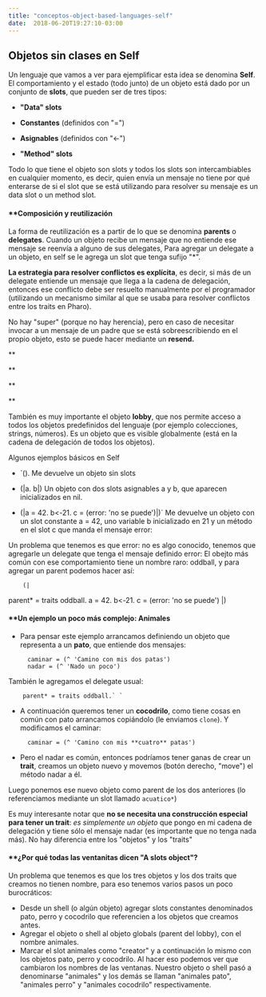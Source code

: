 ```yaml
---
title: "conceptos-object-based-languages-self"
date:  2018-06-20T19:27:10-03:00
---
```



## Objetos sin clases en Self

Un lenguaje que vamos a ver para ejemplificar esta idea se denomina **Self**.
El comportamiento y el estado (todo junto) de un objeto está dado por un conjunto de **slots**, que pueden ser de tres tipos:

* **"Data" slots**


 * **Constantes** (definidos con "=")
 * **Asignables** (definidos con "<-")
* **"Method" slots**


Todo lo que tiene el objeto son slots y todos los slots son intercambiables en cualquier momento, es decir, quien envía un mensaje no tiene por qué enterarse de si el slot que se está utilizando para resolver su mensaje es un data slot o un method slot.
#### **[]()Composición y reutilización

La forma de reutilización es a partir de lo que se denomina **parents** o **delegates**. Cuando un objeto recibe un mensaje que no entiende ese mensaje se reenvía a alguno de sus delegates, Para agregar un delegate a un objeto, en self se le agrega un slot que tenga sufijo "*".


**La estrategia para resolver conflictos es explícita**, es decir, si más de un delegate entiende un mensaje que llega a la cadena de delegación, entonces ese conflicto debe ser resuelto manualmente por el programador (utilizando un mecanismo similar al que se usaba para resolver conflictos entre los traits en Pharo).


No hay "super" (porque no hay herencia), pero en caso de necesitar invocar a un mensaje de un padre que se está sobreescribiendo en el propio objeto, esto se puede hacer mediante un **resend.**

**

**

**

**

También es muy importante el objeto **lobby**, que nos permite acceso a todos los objetos predefinidos del lenguaje (por ejemplo colecciones, strings, números). Es un objeto que es visible globalmente (está en la cadena de delegación de todos los objetos).


Algunos ejemplos básicos en Self

* `(). 
        Me devuelve un objeto sin slots


* (|a. b|)
        Un objeto con dos slots asignables a y b, que aparecen inicializados en nil.


* (|a = 42. b<-21. c = (error: 'no se puede')|)`
Me devuelve un objeto con un slot constante a = 42, uno variable b inicializado en 21 y un método en el slot c que manda el mensaje error:

Un problema que tenemos es que error: no es algo conocido, tenemos que agregarle un delegate que tenga el mensaje definido error:
El obejto más común con ese comportamiento tiene un nombre raro: oddball, y para agregar un parent podemos hacer así:

        (|
  parent* = traits oddball. 
  a = 42. 
  b<-21. 
  c = (error: 'no se puede')
|)

#### **[]()Un ejemplo un poco más complejo: Animales


* Para pensar este ejemplo arrancamos definiendo un objeto que representa a un **pato**, que entiende dos mensajes:

        caminar = (^ 'Camino con mis dos patas')
        nadar = (^ 'Nado un poco')

También le agregamos el delegate usual:

        parent* = traits oddball.` `


* A continuación queremos tener un **cocodrilo**, como tiene cosas en común con pato arrancamos copiándolo (le enviamos `clone`). Y modificamos el caminar:

        caminar = (^ 'Camino con mis **cuatro** patas')


* Pero el nadar es común, entonces podríamos tener ganas de crear un **trait**, creamos un objeto nuevo y movemos (botón derecho, "move") el método nadar a él. 

Luego ponemos ese nuevo objeto como parent de los dos anteriores (lo referenciamos mediante un slot llamado `acuatico*`)

Es muy interesante notar que **no se necesita una construcción especial para tener un trait**: *es simplemente un objeto* que pongo en mi cadena de delegación y tiene sólo el mensaje nadar (es importante que no tenga nada más). No hay diferencia entre los "objetos" y los "traits"


#### **[]()¿Por qué todas las ventanitas dicen "A slots object"?

Un problema que tenemos es que los tres objetos y los dos traits que creamos no tienen nombre, para eso tenemos varios pasos un poco burocráticos:
* Desde un shell (o algún objeto) agregar slots constantes denominados pato, perro y cocodrilo que referencien a los objetos que creamos antes.
* Agregar el objeto o shell al objeto globals (parent del lobby), con el nombre animales.
* Marcar  el slot animales como "creator" y a continuación lo mismo con los  objetos pato, perro y cocodrilo.
Al hacer eso podemos ver que cambiaron los nombres de las ventanas. Nuestro objeto o shell pasó a denominarse "animales" y los demás se llaman "animales pato", "animales perro" y "animales cocodrilo" respectivamente.